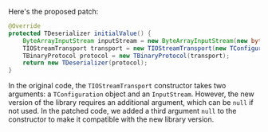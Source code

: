 Here's the proposed patch:

```java
@Override
protected TDeserializer initialValue() {
    ByteArrayInputStream inputStream = new ByteArrayInputStream(new byte[0]);
    TIOStreamTransport transport = new TIOStreamTransport(new TConfiguration(), inputStream, null);
    TBinaryProtocol protocol = new TBinaryProtocol(transport);
    return new TDeserializer(protocol);
}
```
In the original code, the `TIOStreamTransport` constructor takes two arguments: a `TConfiguration` object and an `InputStream`. However, the new version of the library requires an additional argument, which can be `null` if not used. In the patched code, we added a third argument `null` to the constructor to make it compatible with the new library version.